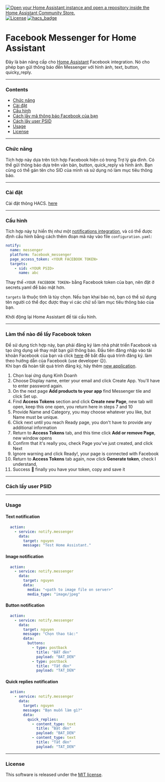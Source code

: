 [![Open your Home Assistant instance and open a repository inside the Home Assistant Community Store.](https://my.home-assistant.io/badges/hacs_repository.svg)](https://my.home-assistant.io/redirect/hacs_repository/?owner=emes30&repository=facebook_messenger&category=integration)
\
[![License](https://img.shields.io/badge/License-MIT-blue)](#license)
[![hacs_badge](https://img.shields.io/badge/HACS-Default-41BDF5.svg)](https://github.com/hacs/integration)

# Facebook Messenger for Home Assistant

Đây là bản nâng cấp cho <a href="https://www.home-assistant.io/integrations/facebook/" target="_blank">Home Assistant</a> Facebook integration. Nó cho phép bạn gửi thông báo đến Messenger với hình ảnh, text, button, quicky_reply.

----

### Contents

 * [Chức năng](#functionality)
 * [Cài đặt](#installation)
 * [Cấu hình](#configuration)
 * [Cách lấy mã thông báo Facebook của bạn](#how-to-obtain-your-facebook-token)
 * [Cách lấy user PSID](#how-to-obtain-your-user-psid)
 * [Usage](#usage)
 * [License](#license)

----

### Chức năng

Tích hợp này dựa trên tích hợp Facebook hiện có trong Trợ lý gia đình.
Có thể gửi thông báo dựa trên văn bản, button, quick_reply và hình ảnh. 
Bạn cũng có thể gán tên cho SID của mình và sử dụng nó làm mục tiêu thông báo.

----

### Cài đặt

Cài đặt thông HACS. [here](https://my.home-assistant.io/redirect/hacs_repository/?owner=hoducnguyenhd&repository=facebook_messenger&category=integration)

----

### Cấu hình

Tích hợp này tự hiển thị như một <a href="https://www.home-assistant.io/integrations/notify/" target="_blank">notifications integration</a>, và có thể được định cấu hình bằng cách thêm đoạn mã này vào file `configuration.yaml`:

```yaml
notify:
  name: messenger
  platform: facebook_messenger
  page_access_token: <YOUR FACEBOOK TOKEN>
  targets:
    - sid: <YOUR PSID>
      name: abc
```

Thay thế `<YOUR FACEBOOK TOKEN>` bằng Facebook token của bạn, nên đặt ở secrets.yaml để bảo mật hơn.

`targets` là thuộc tính là tùy chọn. Nếu bạn khai báo nó, bạn có thể sử dụng tên người có thể đọc được thay vì các chữ số làm mục tiêu thông báo của bạn.

Khởi động lại Home Assistant để tải cấu hình. 

---

### Làm thế nào để lấy Facebook token

Để sử dụng tích hợp này, bạn phải đăng ký làm nhà phát triển Facebook và tạo ứng dụng sẽ thay mặt bạn gửi thông báo. Đầu tiên đăng nhập vào tài khoản Facebook của bạn và click [here](https://developers.facebook.com/async/registration) để bắt đầu quá trình đăng ký. làm theo hướng dẫn của Facebook (use developer :wink:).\
Khi bạn đã hoàn tất quá trình đăng ký, hãy thêm [new application](https://developers.facebook.com/apps/create/).

1. Chọn loại ứng dụng Kinh Doanh
2. Choose Display name, enter your email and click Create App. You'll have to enter password again.
3. On the next page **Add products to your app** find Messenger tile and click Set up.
4. Find **Access Tokens** section and click **Create new Page**, new tab will open, keep this one open, you return here in steps 7 and 10
5. Provide Name and Category, you may choose whatever you like, but Name must be unique.
6. Click next until you reach Ready page, you don't have to provide any additional information
7. Return to **Access Tokens** tab, and this time click **Add or remove Page**, new window opens
8. Confirm that it's really you, check Page you've just created, and click Next
9. Ignore warning and click Ready!, your page is connected with Facebook
10. Return to **Access Tokens** tab again, now click **Generate token**, check I understand,
11. Success :muscle: finally you have your token, copy and save it

----

### Cách lấy user PSID

----

### Usage

#### Text notification

```yaml
  action:
    - service: notify.messenger
      data:
        target: nguyen
        message: "Test Home Assistant."
```

#### Image notification

```yaml
  action:
    - service: notify.messenger
      data:
        target: nguyen
        data:
          media: "<path to image file on server>"
          media_type: "image/jpeg"
```
#### Button notification

```yaml
  action:
    - service: notify.messenger
      data:
        target: nguyen
        message: "Chọn thao tác:"
        data:
          buttons:
            - type: postback
              title: "BẬT đèn"
              payload: "BAT_DEN"
            - type: postback
              title: "Tắt đèn"
              payload: "TAT_DEN"  
```
#### Quick replies notification

```yaml
  action:
    - service: notify.messenger
      data:
        target: nguyen
        message: "Bạn muốn làm gì?"
        data:
          quick_replies:
            - content_type: text
              title: "Bật đèn"
              payload: "BAT_DEN"
            - content_type: text
              title: "Tắt đèn"
              payload: "TAT_DEN"    
```

----

### License

This software is released under the <a href="https://opensource.org/licenses/MIT" target="_blank">MIT license</a>.
